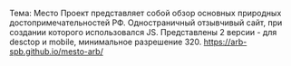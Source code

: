 Тема: Место
Проект представляет собой обзор основных природных достопримечательностей РФ.
Одностраничный отзывчивый сайт, при создании которого использовался JS. 
Представлены 2 версии - для desctop и mobile, минимальное разрешение 320.
https://arb-spb.github.io/mesto-arb/
